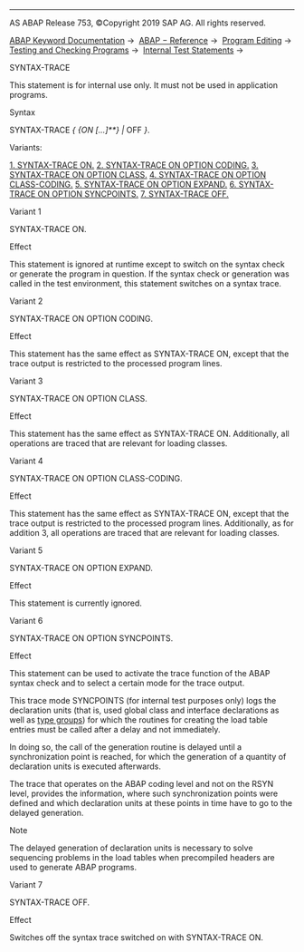   

* * *

AS ABAP Release 753, ©Copyright 2019 SAP AG. All rights reserved.

[ABAP Keyword Documentation](javascript:call_link\('abenabap.htm'\)) →  [ABAP − Reference](javascript:call_link\('abenabap_reference.htm'\)) →  [Program Editing](javascript:call_link\('abenprogram_editing.htm'\)) →  [Testing and Checking Programs](javascript:call_link\('abenabap_tests.htm'\)) →  [Internal Test Statements](javascript:call_link\('abentests_internal.htm'\)) → 

SYNTAX-TRACE

This statement is for internal use only.
It must not be used in application programs.

Syntax

SYNTAX-TRACE *{* *{*ON *\[*...*\]**}* *|* OFF *}*.

Variants:

[1\. SYNTAX-TRACE ON.](#!ABAP_VARIANT_1@1@)
[2\. SYNTAX-TRACE ON OPTION CODING.](#!ABAP_VARIANT_2@2@)
[3\. SYNTAX-TRACE ON OPTION CLASS.](#!ABAP_VARIANT_3@3@)
[4\. SYNTAX-TRACE ON OPTION CLASS-CODING.](#!ABAP_VARIANT_4@4@)
[5\. SYNTAX-TRACE ON OPTION EXPAND.](#!ABAP_VARIANT_5@5@)
[6\. SYNTAX-TRACE ON OPTION SYNCPOINTS.](#!ABAP_VARIANT_6@6@)
[7\. SYNTAX-TRACE OFF.](#!ABAP_VARIANT_7@7@)

Variant 1

SYNTAX-TRACE ON.

Effect

This statement is ignored at runtime except to switch on the syntax check or generate the program in question. If the syntax check or generation was called in the test environment, this statement switches on a syntax trace.

Variant 2

SYNTAX-TRACE ON OPTION CODING.

Effect

This statement has the same effect as SYNTAX-TRACE ON, except that the trace output is restricted to the processed program lines.

Variant 3

SYNTAX-TRACE ON OPTION CLASS.

Effect

This statement has the same effect as SYNTAX-TRACE ON. Additionally, all operations are traced that are relevant for loading classes.

Variant 4

SYNTAX-TRACE ON OPTION CLASS-CODING.

Effect

This statement has the same effect as SYNTAX-TRACE ON, except that the trace output is restricted to the processed program lines. Additionally, as for addition 3, all operations are traced that are relevant for loading classes.

Variant 5

SYNTAX-TRACE ON OPTION EXPAND.

Effect

This statement is currently ignored.

Variant 6

SYNTAX-TRACE ON OPTION SYNCPOINTS.

Effect

This statement can be used to activate the trace function of the ABAP syntax check and to select a certain mode for the trace output.

This trace mode SYNCPOINTS (for internal test purposes only) logs the declaration units (that is, used global class and interface declarations as well as [type groups](javascript:call_link\('abentype_group_1_glosry.htm'\) "Glossary Entry")) for which the routines for creating the load table entries must be called after a delay and not immediately.

In doing so, the call of the generation routine is delayed until a synchronization point is reached, for which the generation of a quantity of declaration units is executed afterwards.

The trace that operates on the ABAP coding level and not on the RSYN level, provides the information, where such synchronization points were defined and which declaration units at these points in time have to go to the delayed generation.

Note

The delayed generation of declaration units is necessary to solve sequencing problems in the load tables when precompiled headers are used to generate ABAP programs.

Variant 7

SYNTAX-TRACE OFF.

Effect

Switches off the syntax trace switched on with SYNTAX-TRACE ON.